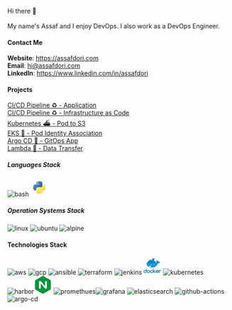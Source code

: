 Hi there 👋 <br>
 <br>
My name's Assaf and I enjoy DevOps. I also work as a DevOps Engineer.

#### Contact Me

**Website**: <a href="https://assafdori.com" target="_blank">https://assafdori.com</a><br>
**Email**: <a href="mailto:hi@assafdori.com" target="_blank">hi@assafdori.com</a><br>
**LinkedIn**: <a href="https://www.linkedin.com/in/assafdori/" target="_blank">https://www.linkedin.com/in/assafdori</a><br>

#### Projects
[CI/CD Pipeline ♻️ - Application](https://github.com/assafdori/resume-app)  
[CI/CD Pipeline ♻️ - Infrastructure as Code](https://github.com/assafdori/resume-app-iac)  
[Kubernetes ⛴️ -  Pod to S3](https://github.com/assafdori/pod-to-s3)  
[EKS 🎡 -  Pod Identity Association](https://github.com/assafdori/pod-identity)  
[Argo CD 📀 -  GitOps App](https://github.com/assafdori/argo-cd)  
[Lambda 🧪 -  Data Transfer](https://github.com/assafdori/lambda-s3)  




##### Languages Stack
<p align="left"><img src="https://www.vectorlogo.zone/logos/gnu_bash/gnu_bash-icon.svg" alt="bash" title="bash" title="bash" width="40" height="40"/>  <img src="https://raw.githubusercontent.com/github/explore/80688e429a7d4ef2fca1e82350fe8e3517d3494d/topics/python/python.png" alt="python" title="python" width="40" height="40"/> <img </p>

##### Operation Systems Stack
<p align="left"><img src="https://brandlogos.net/wp-content/uploads/2020/03/Linux-logo.png" alt="linux" title="linux" width="40" height="40"/>  <img src="https://www.vectorlogo.zone/logos/ubuntu/ubuntu-icon.svg" alt="ubuntu" title="ubuntu" width="40" height="40"/>  <img src="https://www.vectorlogo.zone/logos/alpinelinux/alpinelinux-icon.svg" alt="alpine" title="alpine" width="40" height="40"/>

#### Technologies Stack 
<p align="left"><img src="https://www.vectorlogo.zone/logos/amazon_aws/amazon_aws-icon.svg" alt="aws" title="aws" width="40" height="40"/> <img src="https://www.vectorlogo.zone/logos/google_cloud/google_cloud-icon.svg" alt="gcp" title="gcp" width="40" height="40"/>  <img src="https://www.vectorlogo.zone/logos/ansible/ansible-icon.svg" alt="ansible" title="ansible" width="40" height="40"/> <img src="https://www.vectorlogo.zone/logos/terraformio/terraformio-icon.svg" alt="terraform" title="terraform" width="40" height="40"/> <img src="https://www.vectorlogo.zone/logos/jenkins/jenkins-icon.svg" alt="jenkins" title="jenkins" width="40" height="40"/> <img src="https://raw.githubusercontent.com/github/explore/80688e429a7d4ef2fca1e82350fe8e3517d3494d/topics/docker/docker.png" alt="docker" title="docker" width="40" height="40"/>  <img src="https://www.vectorlogo.zone/logos/kubernetes/kubernetes-icon.svg" alt="kubernetes" title="kubernetes" width="40" height="40"/>  <img src="https://www.vectorlogo.zone/logos/helmsh/helmsh-icon.svg" alt="harbor" title="harbor" width="40" height="40"/><img src="https://raw.githubusercontent.com/github/explore/85cceaeeaf993ca35664dc37ea24f9237fbbfc14/topics/nginx/nginx.png" alt="nginx" title="nginx" width="40" height="40"/>  <img src="https://www.vectorlogo.zone/logos/prometheusio/prometheusio-icon.svg" alt="promethues" title="promethues" width="40" height="40"/><img src="https://www.vectorlogo.zone/logos/grafana/grafana-icon.svg" alt="grafana" title="grafana" width="40" height="40"/> <img src="https://www.vectorlogo.zone/logos/elastic/elastic-icon.svg" alt="elasticsearch" title="elasticsearch" width="40" height="40"/>
<img src="https://raw.githubusercontent.com/gilbarbara/logos/main/logos/github-actions.svg" alt="github-actions" title="github-actions" width="40" height="40"/>
<img src="https://raw.githubusercontent.com/gilbarbara/logos/main/logos/argo-icon.svg" alt="argo-cd" title="argo-cd" width="40" height="40"/></p>




